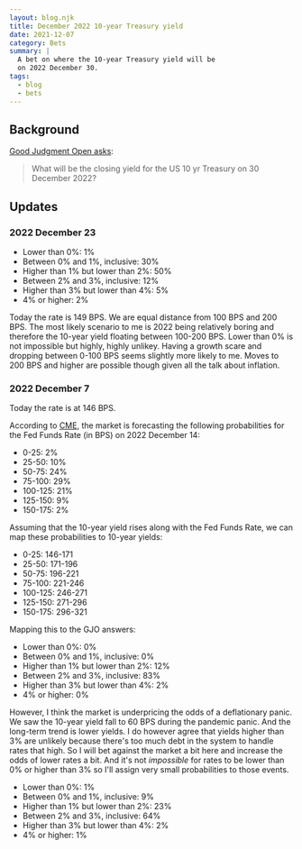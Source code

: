 ```yaml
---
layout: blog.njk
title: December 2022 10-year Treasury yield
date: 2021-12-07
category: Bets
summary: |
  A bet on where the 10-year Treasury yield will be
  on 2022 December 30.
tags:
  - blog
  - bets
---
```


[CME]: https://www.cmegroup.com/trading/interest-rates/countdown-to-fomc.html

## Background

[GJO]: https://www.gjopen.com/questions/2143

[Good Judgment Open asks][GJO]:

> What will be the closing yield for the US 10 yr Treasury on 30 December 2022?

## Updates

<h3 id="20211223">2022 December 23</h3>

* Lower than 0%: 1%
* Between 0% and 1%, inclusive: 30%
* Higher than 1% but lower than 2%: 50%
* Between 2% and 3%, inclusive: 12%
* Higher than 3% but lower than 4%: 5%
* 4% or higher: 2%

Today the rate is 149 BPS. We are equal distance from 100 BPS and 200 BPS.
The most likely scenario to me is 2022 being relatively boring and therefore
the 10-year yield floating between 100-200 BPS. Lower than 0% is not impossible
but highly, highly unlikey. Having a growth scare and dropping between 0-100 BPS
seems slightly more likely to me. Moves to 200 BPS and higher are possible though
given all the talk about inflation.

<h3 id="20211207">2022 December 7</h3>

Today the rate is at 146 BPS.

According to [CME], the market is forecasting the following probabilities
for the Fed Funds Rate (in BPS) on 2022 December 14:

* 0-25: 2%
* 25-50: 10%
* 50-75: 24%
* 75-100: 29%
* 100-125: 21%
* 125-150: 9%
* 150-175: 2%

Assuming that the 10-year yield rises along with the Fed Funds Rate,
we can map these probabilities to 10-year yields:

* 0-25: 146-171
* 25-50: 171-196
* 50-75: 196-221
* 75-100: 221-246
* 100-125: 246-271
* 125-150: 271-296
* 150-175: 296-321

Mapping this to the GJO answers:

* Lower than 0%: 0%
* Between 0% and 1%, inclusive: 0%
* Higher than 1% but lower than 2%: 12%
* Between 2% and 3%, inclusive: 83%
* Higher than 3% but lower than 4%: 2%
* 4% or higher: 0%

However, I think the market is underpricing the odds of a deflationary panic.
We saw the 10-year yield fall to 60 BPS during the pandemic panic. And the long-term
trend is lower yields. I do however agree that yields higher than 3% are
unlikely because there's too much debt in the system to handle rates that
high. So I will bet against the market a bit here and increase the odds of
lower rates a bit. And it's not *impossible* for rates to be lower than 0%
or higher than 3% so I'll assign very small probabilities to those events.

* Lower than 0%: 1%
* Between 0% and 1%, inclusive: 9%
* Higher than 1% but lower than 2%: 23%
* Between 2% and 3%, inclusive: 64%
* Higher than 3% but lower than 4%: 2%
* 4% or higher: 1%
